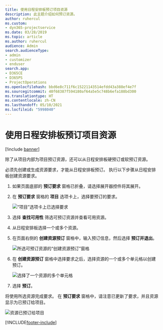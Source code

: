 ```yaml
---
title: 使用日程安排板预订项目资源
description: 此主题介绍如何预订资源。
author: ruhercul
ms.custom:
- dyn365-projectservice
ms.date: 03/28/2019
ms.topic: article
ms.author: ruhercul
audience: Admin
search.audienceType:
- admin
- customizer
- enduser
search.app:
- D365CE
- D365PS
- ProjectOperations
ms.openlocfilehash: bbd6e8c711f6c15221143514efdd43a388ef4e7f
ms.sourcegitcommit: 40f68387f594180af64a5e5c748b6efa188bd300
ms.translationtype: HT
ms.contentlocale: zh-CN
ms.lasthandoff: 05/10/2021
ms.locfileid: "5998040"
---
```

# <a name="use-the-schedule-board-to-book-project-resources"></a>使用日程安排板预订项目资源

[!include [banner](../includes/psa-now-project-operations.md)]

除了从项目内部为项目预订资源，还可以从日程安排板硬预订或软预订资源。

必须先创建或生成资源要求，才能从日程安排板预订。 执行以下步骤从日程安排板创建资源要求。

1. 如果页面底部的 **预订要求** 窗格已折叠，请选择展开器控件将其展开。
2. 在 **预订要求** 窗格的 **项目** 选项卡上，选择要预订的要求。

    ![“项目”选项卡上已选择要求](media/Resource-Management-image73.png)

3. 选择 **查找可用性** 筛选可预订资源并查看可用资源。 
4. 从日程安排板选择一个或多个资源。 
5. 在页面右侧的 **创建资源预订** 窗格中，输入预订信息，然后选择 **预订并退出**。

    ![所选可预订资源的“创建资源预订”窗格](media/Resource-Management-image74.png)

6. 在 **创建资源预订** 窗格中选择要求之后，选择资源的一个或多个单元格以创建预订。

    ![选择了一个资源的多个单元格](media/Resource-Management-image75.png)

7. 选择 **预订**。

将使用所选资源完成要求。 在 **预订要求** 窗格中，请注意已更新了要求，并且资源显示为已预订给项目。

![资源已预订给项目](media/Resource-Management-image76.png)


[!INCLUDE[footer-include](../includes/footer-banner.md)]